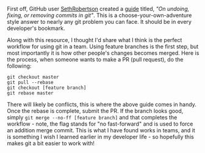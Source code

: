 First off, GitHub user [SethRobertson](https://github.com/SethRobertson) created a [guide](http://sethrobertson.github.com/GitFixUm) titled, *"On undoing, fixing, or removing commits in git"*. This is a choose-your-own-adventure style answer to nearly any git problem you can face. It should be in every developer's bookmark.

Along with this resource, I thought I'd share what I think is the perfect workflow for using git in a team. Using feature branches is the first step, but most importantly it is how other people's changes becomes merged. Here is the process, when someone wants to make a PR (pull request), do the following:

```
git checkout master
git pull --rebase
git checkout [feature branch]
git rebase master
```

There will likely be conflicts, this is where the above guide comes in handy. Once the rebase is complete, submit the PR. If the branch looks good, simply `git merge --no-ff [feature branch]` and that completes the workflow - note, the flag stands for "no fast-forward" and is used to force an addition merge commit. This is what I have found works in teams, and it is something I wish I learned earlier in my developer life - so hopefully this makes git a bit easier to work with!
